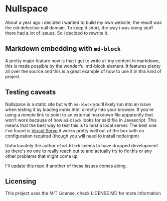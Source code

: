 # Nullspace

About a year ago i decided i wanted to build my own website, the result was the old defective null domain. To keep it short, the way i was doing stuff there had a lot of issues. So i decided to rewrite it.

## Markdown embedding with `md-block`

A pretty major feature now is that i get to write all my content in markdown, this is made possible by the wonderful md-block element. It features plenty all over the source and this is a great example of how to use it in this kind of project

## Testing caveats

Nullspace is a static site but with `md-block` you'll likely run into an issue when testing it by loading index.html directly into your browser. If you're using a remote link to point to an external markdown file apparently that won't work because of how `md-block` looks for said file in Javascript. This means that the best way to test this is to host a local server. The best one i've found is [Vercel Serve](https://github.com/vercel/serve) it works pretty well out of the box with no configuration required (though you will need to install node/npm)

Unfortunately the author of `md-block` seems to have dropped development so there's no one to really reach out to and actually try to fix this or any other problems that might come up

I'll update this repo if another of these issues comes along.
## Licensing

This project uses the MIT License, check LICENSE.MD for more information


